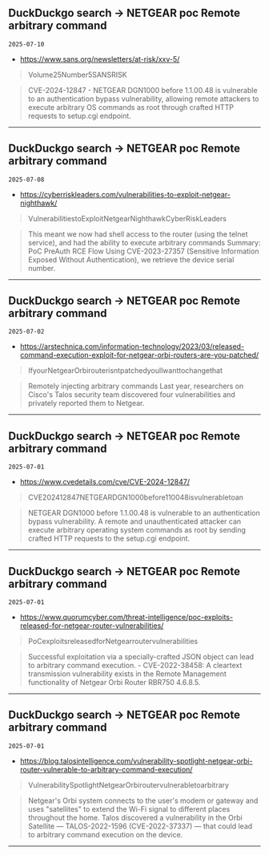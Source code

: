 ## DuckDuckgo search -> NETGEAR poc Remote arbitrary command
`2025-07-10`

* https://www.sans.org/newsletters/at-risk/xxv-5/

<blockquote>
 Volume25Number5SANSRISK
</blockquote>
<blockquote>
CVE-2024-12847 - NETGEAR DGN1000 before 1.1.00.48 is vulnerable to an authentication bypass vulnerability, allowing remote attackers to execute arbitrary OS commands as root through crafted HTTP requests to setup.cgi endpoint.
</blockquote>

---

## DuckDuckgo search -> NETGEAR poc Remote arbitrary command
`2025-07-08`

* https://cyberriskleaders.com/vulnerabilities-to-exploit-netgear-nighthawk/

<blockquote>
 VulnerabilitiestoExploitNetgearNighthawkCyberRiskLeaders
</blockquote>
<blockquote>
This meant we now had shell access to the router (using the telnet service), and had the ability to execute arbitrary commands Summary: PoC PreAuth RCE Flow Using CVE-2023-27357 (Sensitive Information Exposed Without Authentication), we retrieve the device serial number.
</blockquote>

---

## DuckDuckgo search -> NETGEAR poc Remote arbitrary command
`2025-07-02`

* https://arstechnica.com/information-technology/2023/03/released-command-execution-exploit-for-netgear-orbi-routers-are-you-patched/

<blockquote>
 IfyourNetgearOrbirouterisntpatchedyoullwanttochangethat
</blockquote>
<blockquote>
Remotely injecting arbitrary commands Last year, researchers on Cisco's Talos security team discovered four vulnerabilities and privately reported them to Netgear.
</blockquote>

---

## DuckDuckgo search -> NETGEAR poc Remote arbitrary command
`2025-07-01`

* https://www.cvedetails.com/cve/CVE-2024-12847/

<blockquote>
 CVE202412847NETGEARDGN1000before110048isvulnerabletoan
</blockquote>
<blockquote>
NETGEAR DGN1000 before 1.1.00.48 is vulnerable to an authentication bypass vulnerability. A remote and unauthenticated attacker can execute arbitrary operating system commands as root by sending crafted HTTP requests to the setup.cgi endpoint.
</blockquote>

---

## DuckDuckgo search -> NETGEAR poc Remote arbitrary command
`2025-07-01`

* https://www.quorumcyber.com/threat-intelligence/poc-exploits-released-for-netgear-router-vulnerabilities/

<blockquote>
 PoCexploitsreleasedforNetgearroutervulnerabilities
</blockquote>
<blockquote>
Successful exploitation via a specially-crafted JSON object can lead to arbitrary command execution. - CVE-2022-38458: A cleartext transmission vulnerability exists in the Remote Management functionality of Netgear Orbi Router RBR750 4.6.8.5.
</blockquote>

---

## DuckDuckgo search -> NETGEAR poc Remote arbitrary command
`2025-07-01`

* https://blog.talosintelligence.com/vulnerability-spotlight-netgear-orbi-router-vulnerable-to-arbitrary-command-execution/

<blockquote>
 VulnerabilitySpotlightNetgearOrbiroutervulnerabletoarbitrary
</blockquote>
<blockquote>
Netgear's Orbi system connects to the user's modem or gateway and uses &quot;satellites&quot; to extend the Wi-Fi signal to different places throughout the home. Talos discovered a vulnerability in the Orbi Satellite — TALOS-2022-1596 (CVE-2022-37337) — that could lead to arbitrary command execution on the device.
</blockquote>

---

